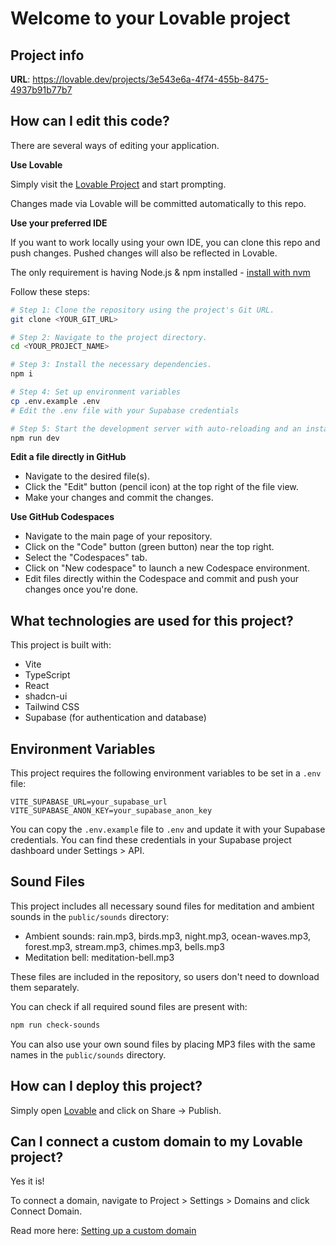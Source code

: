 # Welcome to your Lovable project

## Project info

**URL**: https://lovable.dev/projects/3e543e6a-4f74-455b-8475-4937b91b77b7

## How can I edit this code?

There are several ways of editing your application.

**Use Lovable**

Simply visit the [Lovable Project](https://lovable.dev/projects/3e543e6a-4f74-455b-8475-4937b91b77b7) and start prompting.

Changes made via Lovable will be committed automatically to this repo.

**Use your preferred IDE**

If you want to work locally using your own IDE, you can clone this repo and push changes. Pushed changes will also be reflected in Lovable.

The only requirement is having Node.js & npm installed - [install with nvm](https://github.com/nvm-sh/nvm#installing-and-updating)

Follow these steps:

```sh
# Step 1: Clone the repository using the project's Git URL.
git clone <YOUR_GIT_URL>

# Step 2: Navigate to the project directory.
cd <YOUR_PROJECT_NAME>

# Step 3: Install the necessary dependencies.
npm i

# Step 4: Set up environment variables
cp .env.example .env
# Edit the .env file with your Supabase credentials

# Step 5: Start the development server with auto-reloading and an instant preview.
npm run dev
```

**Edit a file directly in GitHub**

- Navigate to the desired file(s).
- Click the "Edit" button (pencil icon) at the top right of the file view.
- Make your changes and commit the changes.

**Use GitHub Codespaces**

- Navigate to the main page of your repository.
- Click on the "Code" button (green button) near the top right.
- Select the "Codespaces" tab.
- Click on "New codespace" to launch a new Codespace environment.
- Edit files directly within the Codespace and commit and push your changes once you're done.

## What technologies are used for this project?

This project is built with:

- Vite
- TypeScript
- React
- shadcn-ui
- Tailwind CSS
- Supabase (for authentication and database)

## Environment Variables

This project requires the following environment variables to be set in a `.env` file:

```
VITE_SUPABASE_URL=your_supabase_url
VITE_SUPABASE_ANON_KEY=your_supabase_anon_key
```

You can copy the `.env.example` file to `.env` and update it with your Supabase credentials. You can find these credentials in your Supabase project dashboard under Settings > API.

## Sound Files

This project includes all necessary sound files for meditation and ambient sounds in the `public/sounds` directory:

- Ambient sounds: rain.mp3, birds.mp3, night.mp3, ocean-waves.mp3, forest.mp3, stream.mp3, chimes.mp3, bells.mp3
- Meditation bell: meditation-bell.mp3

These files are included in the repository, so users don't need to download them separately.

You can check if all required sound files are present with:

```sh
npm run check-sounds
```

You can also use your own sound files by placing MP3 files with the same names in the `public/sounds` directory.

## How can I deploy this project?

Simply open [Lovable](https://lovable.dev/projects/3e543e6a-4f74-455b-8475-4937b91b77b7) and click on Share -> Publish.

## Can I connect a custom domain to my Lovable project?

Yes it is!

To connect a domain, navigate to Project > Settings > Domains and click Connect Domain.

Read more here: [Setting up a custom domain](https://docs.lovable.dev/tips-tricks/custom-domain#step-by-step-guide)
